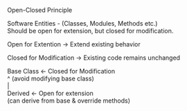 Open-Closed Principle

Software Entities - (Classes, Modules, Methods etc.)</br>
Should be open for extension, but closed for modification.</br>

Open for Extention -> Extend existing behavior </br>

Closed for Modification -> Existing code remains unchanged</br>

Base Class <- Closed for Modification </br>
    ^         (avoid modifying base class)</br>
    |</br>
Derived <- Open for extension</br>
           (can derive from base & override methods)</br>
